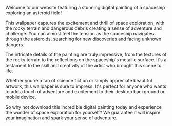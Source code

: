 <!--
Write me content for website with wallpaper "A digital painting of a spaceship exploring an asteroid field, with the rocky terrain and dangerous debris creating a sense of adventure and challenge."
-->

<!--font:Poppins-->

Welcome to our website featuring a stunning digital painting of a spaceship exploring an asteroid field!

This wallpaper captures the excitement and thrill of space exploration, with the rocky terrain and dangerous debris creating a sense of adventure and challenge. You can almost feel the tension as the spaceship navigates through the asteroids, searching for new discoveries and facing unknown dangers.

The intricate details of the painting are truly impressive, from the textures of the rocky terrain to the reflections on the spaceship's metallic surface. It's a testament to the skill and creativity of the artist who brought this scene to life.

Whether you're a fan of science fiction or simply appreciate beautiful artwork, this wallpaper is sure to impress. It's perfect for anyone who wants to add a touch of adventure and excitement to their desktop background or mobile device.

So why not download this incredible digital painting today and experience the wonder of space exploration for yourself? We guarantee it will inspire your imagination and spark your sense of adventure.
